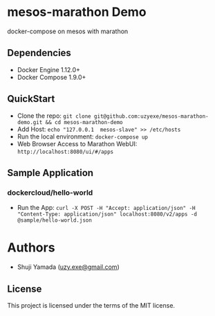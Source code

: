 # mesos-marathon Demo

docker-compose on mesos with marathon

## Dependencies

* Docker Engine 1.12.0+
* Docker Compose 1.9.0+

## QuickStart

* Clone the repo: `git clone git@github.com:uzyexe/mesos-marathon-demo.git && cd mesos-marathon-demo`
* Add Host: `echo "127.0.0.1  mesos-slave" >> /etc/hosts`
* Run the local environment: `docker-compose up`
* Web Browser Access to Marathon WebUI: `http://localhost:8080/ui/#/apps`

## Sample Application

### dockercloud/hello-world

* Run the App: `curl -X POST -H "Accept: application/json" -H "Content-Type: application/json" localhost:8080/v2/apps -d @sample/hello-world.json`

# Authors

* Shuji Yamada (<uzy.exe@gmail.com>)

## License

This project is licensed under the terms of the MIT license.
